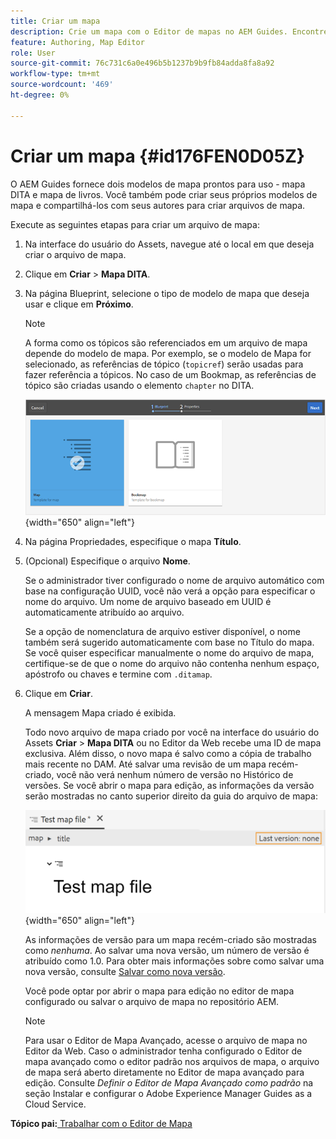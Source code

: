 ```yaml
---
title: Criar um mapa
description: Crie um mapa com o Editor de mapas no AEM Guides. Encontre as etapas para criar um arquivo de mapa com base em um modelo de mapa.
feature: Authoring, Map Editor
role: User
source-git-commit: 76c731c6a0e496b5b1237b9b9fb84adda8fa8a92
workflow-type: tm+mt
source-wordcount: '469'
ht-degree: 0%

---
```


# Criar um mapa {#id176FEN0D05Z}

O AEM Guides fornece dois modelos de mapa prontos para uso - mapa DITA e mapa de livros. Você também pode criar seus próprios modelos de mapa e compartilhá-los com seus autores para criar arquivos de mapa.

Execute as seguintes etapas para criar um arquivo de mapa:

1. Na interface do usuário do Assets, navegue até o local em que deseja criar o arquivo de mapa.

1. Clique em **Criar** \> **Mapa DITA**.

1. Na página Blueprint, selecione o tipo de modelo de mapa que deseja usar e clique em **Próximo**.

   >[!NOTE]
   >
   > A forma como os tópicos são referenciados em um arquivo de mapa depende do modelo de mapa. Por exemplo, se o modelo de Mapa for selecionado, as referências de tópico \(`topicref`\) serão usadas para fazer referência a tópicos. No caso de um Bookmap, as referências de tópico são criadas usando o elemento `chapter` no DITA.

   ![](images/map-template.png){width="650" align="left"}

1. Na página Propriedades, especifique o mapa **Título**.

1. \(Opcional\) Especifique o arquivo **Nome**.

   Se o administrador tiver configurado o nome de arquivo automático com base na configuração UUID, você não verá a opção para especificar o nome do arquivo. Um nome de arquivo baseado em UUID é automaticamente atribuído ao arquivo.

   Se a opção de nomenclatura de arquivo estiver disponível, o nome também será sugerido automaticamente com base no Título do mapa. Se você quiser especificar manualmente o nome do arquivo de mapa, certifique-se de que o nome do arquivo não contenha nenhum espaço, apóstrofo ou chaves e termine com `.ditamap`.

1. Clique em **Criar**.

   A mensagem Mapa criado é exibida.

   Todo novo arquivo de mapa criado por você na interface do usuário do Assets **Criar** \> **Mapa DITA** ou no Editor da Web recebe uma ID de mapa exclusiva. Além disso, o novo mapa é salvo como a cópia de trabalho mais recente no DAM. Até salvar uma revisão de um mapa recém-criado, você não verá nenhum número de versão no Histórico de versões. Se você abrir o mapa para edição, as informações da versão serão mostradas no canto superior direito da guia do arquivo de mapa:

   ![](images/first-version-map-none.png){width="650" align="left"}

   As informações de versão para um mapa recém-criado são mostradas como *nenhuma*. Ao salvar uma nova versão, um número de versão é atribuído como 1.0. Para obter mais informações sobre como salvar uma nova versão, consulte [Salvar como nova versão](web-editor-features.md#save-as-new-version-id209ME400GXA).

   Você pode optar por abrir o mapa para edição no editor de mapa configurado ou salvar o arquivo de mapa no repositório AEM.

   >[!NOTE]
   >
   > Para usar o Editor de Mapa Avançado, acesse o arquivo de mapa no Editor da Web. Caso o administrador tenha configurado o Editor de mapa avançado como o editor padrão nos arquivos de mapa, o arquivo de mapa será aberto diretamente no Editor de mapa avançado para edição. Consulte *Definir o Editor de Mapa Avançado como padrão* na seção Instalar e configurar o Adobe Experience Manager Guides as a Cloud Service.


**Tópico pai:**[ Trabalhar com o Editor de Mapa](map-editor.md)
